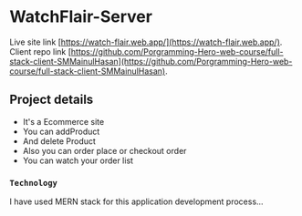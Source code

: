 # WatchFlair-Server

Live site link [https://watch-flair.web.app/](https://watch-flair.web.app/). </br>
Client repo link [https://github.com/Porgramming-Hero-web-course/full-stack-client-SMMainulHasan](https://github.com/Porgramming-Hero-web-course/full-stack-client-SMMainulHasan).

## Project details

- It's a Ecommerce site
- You can addProduct
- And delete Product
- Also you can order place or checkout order
- You can watch your order list


### `Technology`

I have used MERN stack for this application development process...
